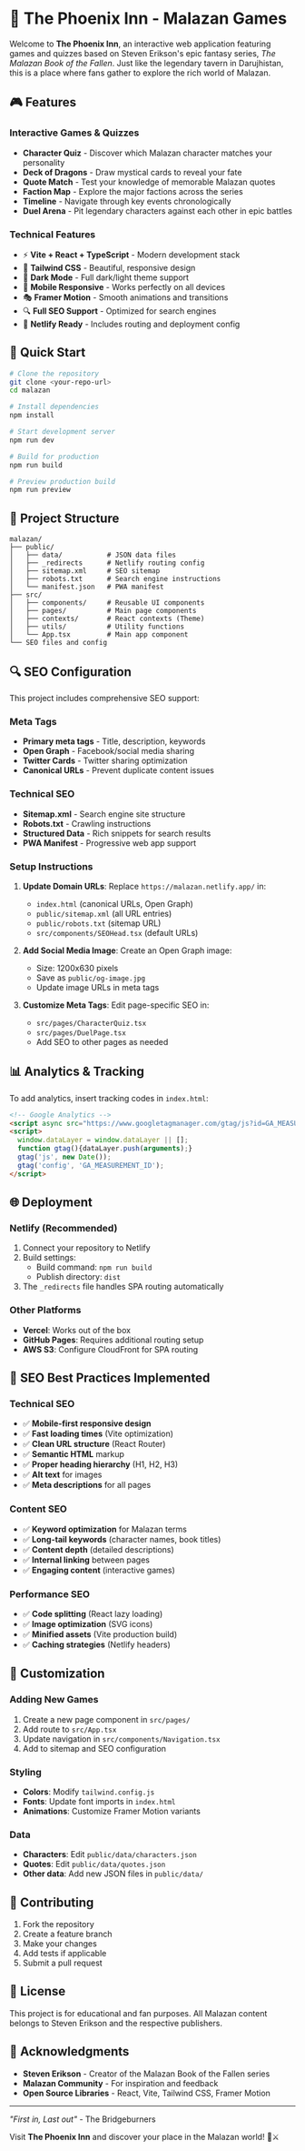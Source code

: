 # 🍺 The Phoenix Inn - Malazan Games

Welcome to **The Phoenix Inn**, an interactive web application featuring games and quizzes based on Steven Erikson's epic fantasy series, *The Malazan Book of the Fallen*. Just like the legendary tavern in Darujhistan, this is a place where fans gather to explore the rich world of Malazan.

## 🎮 Features

### Interactive Games & Quizzes
- **Character Quiz** - Discover which Malazan character matches your personality
- **Deck of Dragons** - Draw mystical cards to reveal your fate
- **Quote Match** - Test your knowledge of memorable Malazan quotes
- **Faction Map** - Explore the major factions across the series
- **Timeline** - Navigate through key events chronologically
- **Duel Arena** - Pit legendary characters against each other in epic battles

### Technical Features
- ⚡ **Vite + React + TypeScript** - Modern development stack
- 🎨 **Tailwind CSS** - Beautiful, responsive design
- 🌙 **Dark Mode** - Full dark/light theme support
- 📱 **Mobile Responsive** - Works perfectly on all devices
- 🎭 **Framer Motion** - Smooth animations and transitions
- 🔍 **Full SEO Support** - Optimized for search engines
- 🚀 **Netlify Ready** - Includes routing and deployment config

## 🚀 Quick Start

```bash
# Clone the repository
git clone <your-repo-url>
cd malazan

# Install dependencies
npm install

# Start development server
npm run dev

# Build for production
npm run build

# Preview production build
npm run preview
```

## 📁 Project Structure

```
malazan/
├── public/
│   ├── data/           # JSON data files
│   ├── _redirects      # Netlify routing config
│   ├── sitemap.xml     # SEO sitemap
│   ├── robots.txt      # Search engine instructions
│   └── manifest.json   # PWA manifest
├── src/
│   ├── components/     # Reusable UI components
│   ├── pages/          # Main page components
│   ├── contexts/       # React contexts (Theme)
│   ├── utils/          # Utility functions
│   └── App.tsx         # Main app component
└── SEO files and config
```

## 🔍 SEO Configuration

This project includes comprehensive SEO support:

### Meta Tags
- **Primary meta tags** - Title, description, keywords
- **Open Graph** - Facebook/social media sharing
- **Twitter Cards** - Twitter sharing optimization
- **Canonical URLs** - Prevent duplicate content issues

### Technical SEO
- **Sitemap.xml** - Search engine site structure
- **Robots.txt** - Crawling instructions
- **Structured Data** - Rich snippets for search results
- **PWA Manifest** - Progressive web app support

### Setup Instructions

1. **Update Domain URLs**: Replace `https://malazan.netlify.app/` in:
   - `index.html` (canonical URLs, Open Graph)
   - `public/sitemap.xml` (all URL entries)
   - `public/robots.txt` (sitemap URL)
   - `src/components/SEOHead.tsx` (default URLs)

2. **Add Social Media Image**: Create an Open Graph image:
   - Size: 1200x630 pixels
   - Save as `public/og-image.jpg`
   - Update image URLs in meta tags

3. **Customize Meta Tags**: Edit page-specific SEO in:
   - `src/pages/CharacterQuiz.tsx`
   - `src/pages/DuelPage.tsx`
   - Add SEO to other pages as needed

## 📊 Analytics & Tracking

To add analytics, insert tracking codes in `index.html`:

```html
<!-- Google Analytics -->
<script async src="https://www.googletagmanager.com/gtag/js?id=GA_MEASUREMENT_ID"></script>
<script>
  window.dataLayer = window.dataLayer || [];
  function gtag(){dataLayer.push(arguments);}
  gtag('js', new Date());
  gtag('config', 'GA_MEASUREMENT_ID');
</script>
```

## 🌐 Deployment

### Netlify (Recommended)
1. Connect your repository to Netlify
2. Build settings:
   - Build command: `npm run build`
   - Publish directory: `dist`
3. The `_redirects` file handles SPA routing automatically

### Other Platforms
- **Vercel**: Works out of the box
- **GitHub Pages**: Requires additional routing setup
- **AWS S3**: Configure CloudFront for SPA routing

## 🎯 SEO Best Practices Implemented

### Technical SEO
- ✅ **Mobile-first responsive design**
- ✅ **Fast loading times** (Vite optimization)
- ✅ **Clean URL structure** (React Router)
- ✅ **Semantic HTML** markup
- ✅ **Proper heading hierarchy** (H1, H2, H3)
- ✅ **Alt text** for images
- ✅ **Meta descriptions** for all pages

### Content SEO
- ✅ **Keyword optimization** for Malazan terms
- ✅ **Long-tail keywords** (character names, book titles)
- ✅ **Content depth** (detailed descriptions)
- ✅ **Internal linking** between pages
- ✅ **Engaging content** (interactive games)

### Performance SEO
- ✅ **Code splitting** (React lazy loading)
- ✅ **Image optimization** (SVG icons)
- ✅ **Minified assets** (Vite production build)
- ✅ **Caching strategies** (Netlify headers)

## 🎨 Customization

### Adding New Games
1. Create a new page component in `src/pages/`
2. Add route to `src/App.tsx`
3. Update navigation in `src/components/Navigation.tsx`
4. Add to sitemap and SEO configuration

### Styling
- **Colors**: Modify `tailwind.config.js`
- **Fonts**: Update font imports in `index.html`
- **Animations**: Customize Framer Motion variants

### Data
- **Characters**: Edit `public/data/characters.json`
- **Quotes**: Edit `public/data/quotes.json`
- **Other data**: Add new JSON files in `public/data/`

## 🤝 Contributing

1. Fork the repository
2. Create a feature branch
3. Make your changes
4. Add tests if applicable
5. Submit a pull request

## 📄 License

This project is for educational and fan purposes. All Malazan content belongs to Steven Erikson and the respective publishers.

## 🙏 Acknowledgments

- **Steven Erikson** - Creator of the Malazan Book of the Fallen series
- **Malazan Community** - For inspiration and feedback
- **Open Source Libraries** - React, Vite, Tailwind CSS, Framer Motion

---

*"First in, Last out"* - The Bridgeburners

Visit **The Phoenix Inn** and discover your place in the Malazan world! 🍺⚔️ 